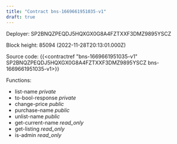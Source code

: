 ```yaml
---
title: "Contract bns-1669661951035-v1"
draft: true
---
```

Deployer: SP2BNQZPEQDJ5HQXGX0G8A4FZTXXF3DMZ9895YSCZ


 



Block height: 85094 (2022-11-28T20:13:01.000Z)

Source code: {{<contractref "bns-1669661951035-v1" SP2BNQZPEQDJ5HQXGX0G8A4FZTXXF3DMZ9895YSCZ bns-1669661951035-v1>}}

Functions:

* list-name _private_
* to-bool-response _private_
* change-price _public_
* purchase-name _public_
* unlist-name _public_
* get-current-name _read_only_
* get-listing _read_only_
* is-admin _read_only_
